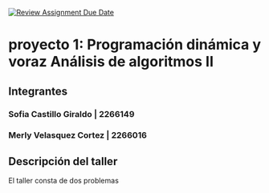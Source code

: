 [![Review Assignment Due Date](https://classroom.github.com/assets/deadline-readme-button-22041afd0340ce965d47ae6ef1cefeee28c7c493a6346c4f15d667ab976d596c.svg)](https://classroom.github.com/a/kKWtV-CB)
# proyecto 1: Programación dinámica y voraz Análisis de algoritmos II

## Integrantes

### Sofia Castillo Giraldo | 2266149
### Merly Velasquez Cortez | 2266016 

## Descripción del taller

El taller consta de dos problemas 
